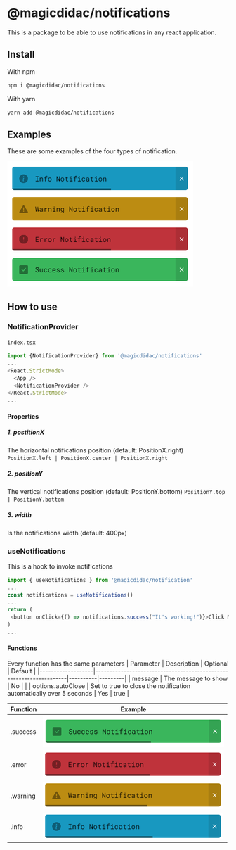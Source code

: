# @magicdidac/notifications

This is a package to be able to use notifications in any react application.

## Install

With npm
```sh
npm i @magicdidac/notifications
```

With yarn
```sh
yarn add @magicdidac/notifications
```

## Examples

These are some examples of the four types of notification.

![screenshoot]


## How to use

### NotificationProvider

`index.tsx`
```js
import {NotificationProvider} from '@magicdidac/notifications'
...
<React.StrictMode>
  <App />
  <NotificationProvider />
</React.StrictMode>
...
```

#### Properties

##### 1. postitionX
The horizontal notifications position (default: PositionX.right)
```PositionX.left | PositionX.center | PositionX.right```

##### 2. positionY
The vertical notifications position (default: PositionY.bottom)
```PositionY.top | PositionY.bottom```

##### 3. width
Is the notifications width (default: 400px)

### useNotifications

This is a hook to invoke notifications

```js
import { useNotifications } from '@magicdidac/notification'
...
const notifications = useNotifications()
...
return (
 <button onClick={() => notifications.success("It's working!")}>Click Me!</button>
)
...
```

#### Functions

Every function has the same parameters
| Parameter         | Description                                                        | Optional | Default |
|-------------------|--------------------------------------------------------------------|----------|---------|
| message           | The message to show                                                |    No    |         |
| options.autoClose | Set to true to close the notification automatically over 5 seconds |    Yes   | true    |

| Function |  Example |
|----------|----------|
| .success |![success]|
| .error   |![error]  |
| .warning |![warning]|
| .info    |![info]   |

[screenshoot]: images/screenshoot.png
[success]: images/success.png
[error]: images/error.png
[warning]: images/warning.png
[info]: images/info.png